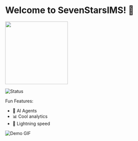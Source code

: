 # Welcome to SevenStarsIMS! 🌟

<img src="SevenStarsIMS/assets/images/logo.png" width="200">

![Status](https://img.shields.io/badge/status-active-brightgreen)

Fun Features:
- 🤖 AI Agents
- 📊 Cool analytics
- 🚀 Lightning speed

![Demo GIF](images/demo-fun.gif)
